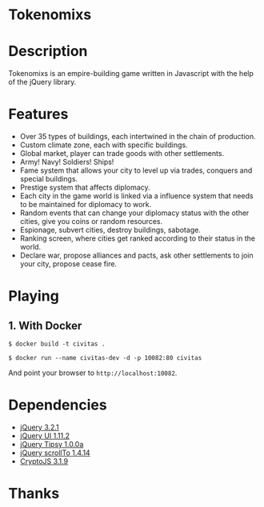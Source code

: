 Tokenomixs
=======



Description
===========

Tokenomixs is an empire-building game written in Javascript with the help of the jQuery library.

Features
========

- Over 35 types of buildings, each intertwined in the chain of production.
- Custom climate zone, each with specific buildings.
- Global market, player can trade goods with other settlements.
- Army! Navy! Soldiers! Ships!
- Fame system that allows your city to level up via trades, conquers and special buildings.
- Prestige system that affects diplomacy.
- Each city in the game world is linked via a influence system that needs to be maintained for diplomacy to work.
- Random events that can change your diplomacy status with the other cities, give you coins or
random resources.
- Espionage, subvert cities, destroy buildings, sabotage.
- Ranking screen, where cities get ranked according to their status in the world.
- Declare war, propose alliances and pacts, ask other settlements to join your city, propose cease fire.

Playing
=======

## 1. With Docker

	$ docker build -t civitas .

	$ docker run --name civitas-dev -d -p 10082:80 civitas

And point your browser to `http://localhost:10082`.



Dependencies
============

- [jQuery 3.2.1](https://jquery.com/)
- [jQuery UI 1.11.2](https://jqueryui.com/)
- [jQuery Tipsy 1.0.0a](https://github.com/jaz303/tipsy)
- [jQuery scrollTo 1.4.14](https://github.com/flesler/jquery.scrollTo)
- [CryptoJS 3.1.9](https://github.com/brix/crypto-js)

Thanks
======
